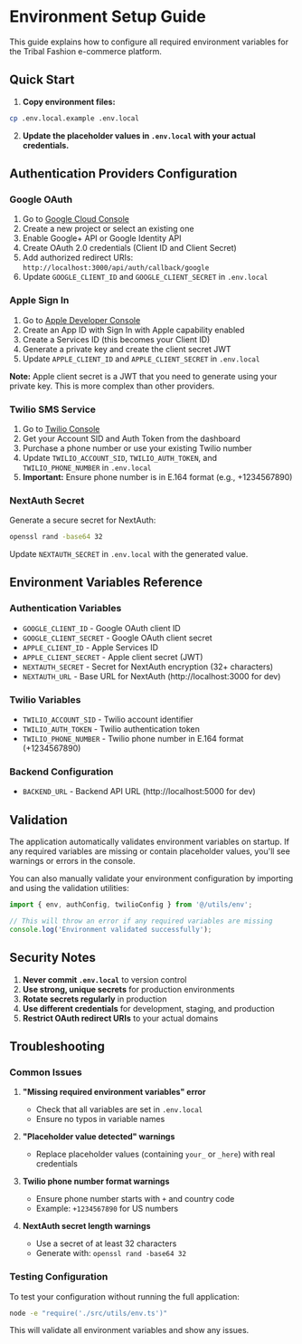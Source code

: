 # Environment Setup Guide

This guide explains how to configure all required environment variables for the Tribal Fashion e-commerce platform.

## Quick Start

1. **Copy environment files:**
```bash
cp .env.local.example .env.local
```

2. **Update the placeholder values in `.env.local` with your actual credentials.**

## Authentication Providers Configuration

### Google OAuth

1. Go to [Google Cloud Console](https://console.developers.google.com/)
2. Create a new project or select an existing one
3. Enable Google+ API or Google Identity API
4. Create OAuth 2.0 credentials (Client ID and Client Secret)
5. Add authorized redirect URIs: `http://localhost:3000/api/auth/callback/google`
6. Update `GOOGLE_CLIENT_ID` and `GOOGLE_CLIENT_SECRET` in `.env.local`

### Apple Sign In

1. Go to [Apple Developer Console](https://developer.apple.com/account/resources/identifiers/list)
2. Create an App ID with Sign In with Apple capability enabled
3. Create a Services ID (this becomes your Client ID)
4. Generate a private key and create the client secret JWT
5. Update `APPLE_CLIENT_ID` and `APPLE_CLIENT_SECRET` in `.env.local`

**Note:** Apple client secret is a JWT that you need to generate using your private key. This is more complex than other providers.

### Twilio SMS Service

1. Go to [Twilio Console](https://console.twilio.com/)
2. Get your Account SID and Auth Token from the dashboard
3. Purchase a phone number or use your existing Twilio number
4. Update `TWILIO_ACCOUNT_SID`, `TWILIO_AUTH_TOKEN`, and `TWILIO_PHONE_NUMBER` in `.env.local`
5. **Important:** Ensure phone number is in E.164 format (e.g., +1234567890)

### NextAuth Secret

Generate a secure secret for NextAuth:
```bash
openssl rand -base64 32
```
Update `NEXTAUTH_SECRET` in `.env.local` with the generated value.

## Environment Variables Reference

### Authentication Variables
- `GOOGLE_CLIENT_ID` - Google OAuth client ID
- `GOOGLE_CLIENT_SECRET` - Google OAuth client secret  
- `APPLE_CLIENT_ID` - Apple Services ID
- `APPLE_CLIENT_SECRET` - Apple client secret (JWT)
- `NEXTAUTH_SECRET` - Secret for NextAuth encryption (32+ characters)
- `NEXTAUTH_URL` - Base URL for NextAuth (http://localhost:3000 for dev)

### Twilio Variables
- `TWILIO_ACCOUNT_SID` - Twilio account identifier
- `TWILIO_AUTH_TOKEN` - Twilio authentication token
- `TWILIO_PHONE_NUMBER` - Twilio phone number in E.164 format (+1234567890)

### Backend Configuration
- `BACKEND_URL` - Backend API URL (http://localhost:5000 for dev)

## Validation

The application automatically validates environment variables on startup. If any required variables are missing or contain placeholder values, you'll see warnings or errors in the console.

You can also manually validate your environment configuration by importing and using the validation utilities:

```typescript
import { env, authConfig, twilioConfig } from '@/utils/env';

// This will throw an error if any required variables are missing
console.log('Environment validated successfully');
```

## Security Notes

1. **Never commit `.env.local`** to version control
2. **Use strong, unique secrets** for production environments
3. **Rotate secrets regularly** in production
4. **Use different credentials** for development, staging, and production
5. **Restrict OAuth redirect URIs** to your actual domains

## Troubleshooting

### Common Issues

1. **"Missing required environment variables" error**
   - Check that all variables are set in `.env.local`
   - Ensure no typos in variable names

2. **"Placeholder value detected" warnings**
   - Replace placeholder values (containing `your_` or `_here`) with real credentials

3. **Twilio phone number format warnings**
   - Ensure phone number starts with `+` and country code
   - Example: `+1234567890` for US numbers

4. **NextAuth secret length warnings**
   - Use a secret of at least 32 characters
   - Generate with: `openssl rand -base64 32`

### Testing Configuration

To test your configuration without running the full application:

```bash
node -e "require('./src/utils/env.ts')"
```

This will validate all environment variables and show any issues.